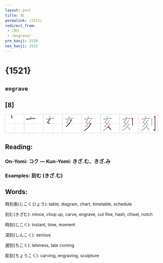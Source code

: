 ```yaml
---
layout: post
title: 刻
permalink: /1521/
redirect_from:
 - /刻/
 - /engrave/
pre_kanji: 1520
nex_kanji: 1522
---
```


# {1521}

## `engrave`

## [8]

<div class="stroke"><img src="../images/E588BB.png" /></div>

## Reading:

### On-Yomi: コク &mdash; Kun-Yomi: きざ.む、きざ.み

### Examples: 刻む (きざ.む)

## Words:

時刻表(じこくひょう): table, diagram, chart, timetable, schedule

刻む(きざむ): mince, chop up, carve, engrave, cut fine, hash, chisel, notch

時刻(じこく): instant, time, moment

深刻(しんこく): serious

遅刻(ちこく): lateness, late coming

彫刻(ちょうこく): carving, engraving, sculpture
